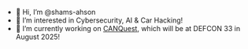 - 👋 Hi, I’m @shams-ahson
- 👀 I’m interested in Cybersecurity, AI & Car Hacking!
- 🤍 I’m currently working on [CANQuest](https://github.com/CAN-Quest-Game), which will be at DEFCON 33 in August 2025!


<!---
shams-ahson/shams-ahson is a ✨ special ✨ repository because its `README.md` (this file) appears on your GitHub profile.
You can click the Preview link to take a look at your changes.
--->

